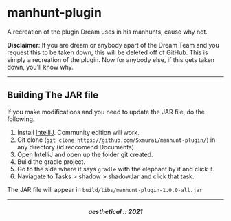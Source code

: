 # manhunt-plugin
A recreation of the plugin Dream uses in his manhunts, cause why not.

**Disclaimer**: If you are dream or anybody apart of the Dream Team and you request this to be taken down, this will be deleted off of GitHub. This is simply a recreation of the plugin. Now for anybody else, if this gets taken down, you'll know why.

---

## Building The JAR file

If you make modifications and you need to update the JAR file, do the following.

1. Install [IntelliJ](https://www.jetbrains.com/idea/download/#section=windows). Community edition will work.
2. Git clone (`git clone https://github.com/Sxmurai/manhunt-plugin/`) in any directory (id reccomend Documents)
3. Open IntelliJ and open up the folder git created.
4. Build the gradle project.
5. Go to the side where it says `gradle` with the elephant by it and click it.
6. Naviagate to Tasks > shadow > shadowJar and click that task.

The JAR file will appear in `build/libs/manhunt-plugin-1.0.0-all.jar`

---

<h5 align="center">aesthetical :: 2021</h5>
